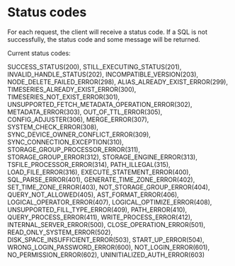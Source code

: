 <!--

    Licensed to the Apache Software Foundation (ASF) under one
    or more contributor license agreements.  See the NOTICE file
    distributed with this work for additional information
    regarding copyright ownership.  The ASF licenses this file
    to you under the Apache License, Version 2.0 (the
    "License"); you may not use this file except in compliance
    with the License.  You may obtain a copy of the License at
    
        http://www.apache.org/licenses/LICENSE-2.0
    
    Unless required by applicable law or agreed to in writing,
    software distributed under the License is distributed on an
    "AS IS" BASIS, WITHOUT WARRANTIES OR CONDITIONS OF ANY
    KIND, either express or implied.  See the License for the
    specific language governing permissions and limitations
    under the License.

-->

# Status codes

For each request, the client will receive a status code. 
If a SQL is not successfully, the status code and some message will be returned. 

Current status codes:

  SUCCESS_STATUS(200),
  STILL_EXECUTING_STATUS(201),
  INVALID_HANDLE_STATUS(202),
  INCOMPATIBLE_VERSION(203),
  NODE_DELETE_FAILED_ERROR(298),
  ALIAS_ALREADY_EXIST_ERROR(299),
  TIMESERIES_ALREADY_EXIST_ERROR(300),
  TIMESERIES_NOT_EXIST_ERROR(301),
  UNSUPPORTED_FETCH_METADATA_OPERATION_ERROR(302),
  METADATA_ERROR(303),
  OUT_OF_TTL_ERROR(305),
  CONFIG_ADJUSTER(306),
  MERGE_ERROR(307),
  SYSTEM_CHECK_ERROR(308),
  SYNC_DEVICE_OWNER_CONFLICT_ERROR(309),
  SYNC_CONNECTION_EXCEPTION(310),
  STORAGE_GROUP_PROCESSOR_ERROR(311),
  STORAGE_GROUP_ERROR(312),
  STORAGE_ENGINE_ERROR(313),
  TSFILE_PROCESSOR_ERROR(314),
  PATH_ILLEGAL(315),
  LOAD_FILE_ERROR(316),
  EXECUTE_STATEMENT_ERROR(400),
  SQL_PARSE_ERROR(401),
  GENERATE_TIME_ZONE_ERROR(402),
  SET_TIME_ZONE_ERROR(403),
  NOT_STORAGE_GROUP_ERROR(404),
  QUERY_NOT_ALLOWED(405),
  AST_FORMAT_ERROR(406),
  LOGICAL_OPERATOR_ERROR(407),
  LOGICAL_OPTIMIZE_ERROR(408),
  UNSUPPORTED_FILL_TYPE_ERROR(409),
  PATH_ERROR(410),
  QUERY_PROCESS_ERROR(411),
  WRITE_PROCESS_ERROR(412),
  INTERNAL_SERVER_ERROR(500),
  CLOSE_OPERATION_ERROR(501),
  READ_ONLY_SYSTEM_ERROR(502),
  DISK_SPACE_INSUFFICIENT_ERROR(503),
  START_UP_ERROR(504),
  WRONG_LOGIN_PASSWORD_ERROR(600),
  NOT_LOGIN_ERROR(601),
  NO_PERMISSION_ERROR(602),
  UNINITIALIZED_AUTH_ERROR(603)